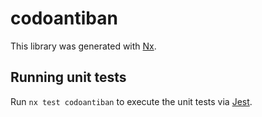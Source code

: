 # codoantiban

This library was generated with [Nx](https://nx.dev).

## Running unit tests

Run `nx test codoantiban` to execute the unit tests via [Jest](https://jestjs.io).
